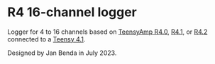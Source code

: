 # R4 16-channel logger

Logger for 4 to 16 channels based on [TeensyAmp
  R4.0](https://github.com/janscience/Teensy_Amp/tree/main/R4.0), [R4.1](https://github.com/janscience/Teensy_Amp/tree/main/R4.1), or [R4.2](https://github.com/janscience/Teensy_Amp/tree/main/R4.2)
  connected to a [Teensy 4.1](https://www.pjrc.com/store/teensy41.html).

Designed by Jan Benda in July 2023.
